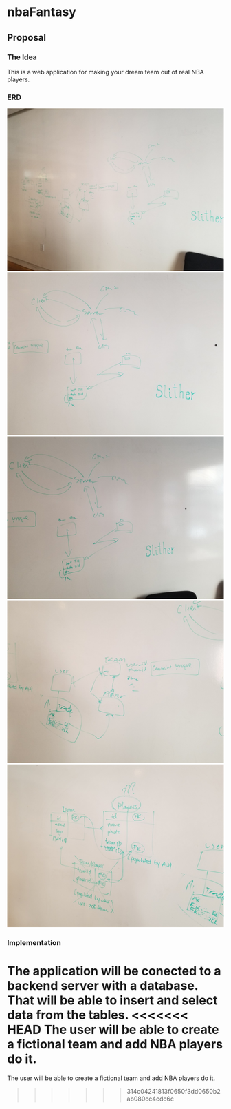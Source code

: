# nbaFantasy

## Proposal

### The Idea

This is a web application for making your dream team out of real NBA players.

### ERD

![ERD1](images/erd1.jpg)
![ERD2](images/erd2.jpg)
![ERD3](images/erd3.jpg)
![ERD4](images/erd4.jpg)
![ERD5](images/erd5.jpg)

### Implementation

The application will be conected to a backend server with a database. That will be able to insert and select data from the tables.
<<<<<<< HEAD
The user will be able to create a fictional team and add NBA players do it.
=======
The user will be able to create a fictional team and add NBA players do it.
>>>>>>> 314c04241813f0650f3dd0650b2ab080cc4cdc6c
